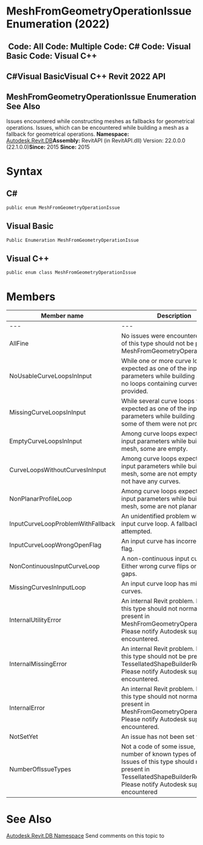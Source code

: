 # MeshFromGeometryOperationIssue Enumeration (2022)

﻿
 Code: All Code: Multiple Code: C# Code: Visual Basic Code: Visual C++   
---  
C#Visual BasicVisual C++
Revit 2022 API  
---  
MeshFromGeometryOperationIssue Enumeration  
See Also  
---  
Issues encountered while constructing meshes as fallbacks for geometrical operations. 
Issues, which can be encountered while building a mesh as a fallback for geometrical operations. 
**Namespace:** [Autodesk.Revit.DB](87546ba7-461b-c646-cbb1-2cb8f5bff8b2.md "Autodesk.Revit.DB Namespace")**Assembly:** RevitAPI (in RevitAPI.dll) Version: 22.0.0.0 (22.1.0.0)**Since:** 2015 **Since:** 2015 
# Syntax
C#  
---  
```text
public enum MeshFromGeometryOperationIssue
```
  
Visual Basic  
---  
```text
Public Enumeration MeshFromGeometryOperationIssue
```
  
Visual C++  
---  
```text
public enum class MeshFromGeometryOperationIssue
```
  
# Members
| Member name | Description |
| --- | --- |
| --- | --- |
| AllFine | No issues were encountered. Issues of this type should not be present in MeshFromGeometryOperationResult. |
| NoUsableCurveLoopsInInput | While one or more curve loops were expected as one of the input parameters while building a mesh, no loops containing curves were provided. |
| MissingCurveLoopsInInput | While several curve loops were expected as one of the input parameters while building a mesh, some of them were not provided. |
| EmptyCurveLoopsInInput | Among curve loops expected as input parameters while building a mesh, some are empty. |
| CurveLoopsWithoutCurvesInInput | Among curve loops expected as input parameters while building a mesh, some are not empty, but do not have any curves. |
| NonPlanarProfileLoop | Among curve loops expected as input parameters while building a mesh, some are not planar. |
| InputCurveLoopProblemWithFallback | An unidentified problem with an input curve loop. A fallback is attempted. |
| InputCurveLoopWrongOpenFlag | An input curve has incorrect open flag. |
| NonContinuousInputCurveLoop | A non-continuous input curve loop. Either wrong curve flips or genuine gaps. |
| MissingCurvesInInputLoop | An input curve loop has missing curves. |
| InternalUtilityError | An internal Revit problem. Issues of this type should not normally be present in MeshFromGeometryOperationResult. Please notify Autodesk support if encountered. |
| InternalMissingError | An internal Revit problem. Issues of this type should not be present in TessellatedShapeBuilderResult. Please notify Autodesk support if encountered. |
| InternalError | An internal Revit problem. Issues of this type should not normally be present in MeshFromGeometryOperationResult. Please notify Autodesk support if encountered. |
| NotSetYet | An issue has not been set yet. |
| NumberOfIssueTypes | Not a code of some issue, but the number of known types of issues. Issues of this type should not be present in TessellatedShapeBuilderResult. Please notify Autodesk support if encountered |

# See Also
[Autodesk.Revit.DB Namespace](87546ba7-461b-c646-cbb1-2cb8f5bff8b2.md "Autodesk.Revit.DB Namespace")
Send comments on this topic to 